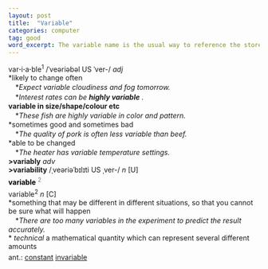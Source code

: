 ```yaml
---
layout: post
title:  "Variable"
categories: computer
tag: good
word_excerpt: The variable name is the usual way to reference the stored value.
---
```

<DIV style="MARGIN: 0px 0px 5px">var<B>·</B>i<B>·</B>a<B>·</B>ble<SUP>1</SUP> /ˈveəriəbəl US ˈver-/ <I>adj</I> <BR>*likely to change often<BR>　*<I>Expect variable cloudiness and fog tomorrow.</I><BR>　*<I>Interest rates can be <B>highly variable</B> .</I><BR><B>variable in size/shape/colour etc</B><BR>　*<I>These fish are highly variable in color and pattern.</I><BR>*sometimes good and sometimes bad<BR>　*<I>The quality of pork is often less variable than beef.</I><BR>*able to be changed<BR>　*<I>The heater has variable temperature settings.</I><BR><B>&gt;variably</B> <I>adv</I> <BR><B>&gt;variability</B> /ˌveəriəˈbɪlɪti US ˌver-/ <I>n</I> [U]</DIV>
<DIV style="COLOR: #808080; MARGIN: 0px 0px 5px; LINE-HEIGHT: normal"><SPAN style="FONT-SIZE: 10.5pt; COLOR: #000000; LINE-HEIGHT: normal"><B>variable</B></SPAN> <SUP style="FONT-SIZE: 83%; LINE-HEIGHT: normal">2</SUP> </DIV>
<DIV style="MARGIN: 0px 0px 5px">variable<SUP>2</SUP> <I>n</I> [C] <BR>*something that may be different in different situations, so that you cannot be sure what will happen<BR>　*<I>There are too many variables in the experiment to predict the result accurately.</I><BR>* <I>technical</I> a mathematical quantity which can represent several different amounts</DIV>
<DIV style="MARGIN: 0px 0px 5px">
<DIV style="MARGIN: 4px 0px">ant.: <A href="{{ site.baseurl }}/constant"><U>constant</U></A> <A href="{{ site.baseurl }}/invariable"><U>invariable</U></A></DIV></DIV>
